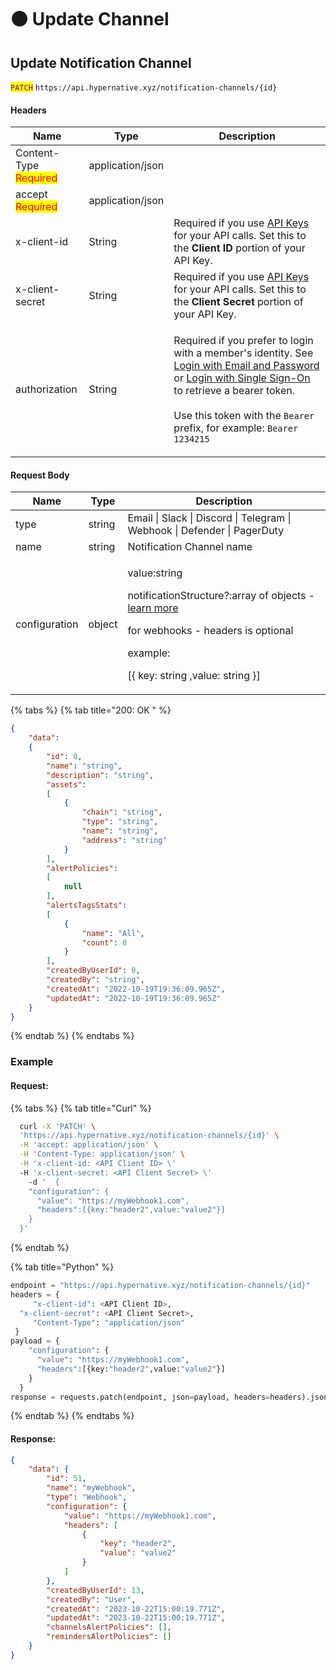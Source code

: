# 🟠 Update Channel

## Update Notification Channel

<mark style="color:purple;">`PATCH`</mark> `https://api.hypernative.xyz/notification-channels/{id}`

#### Headers

| Name                                           | Type             | Description                                                                                                                                                                                                                                                                                                                                             |
| ---------------------------------------------- | ---------------- | ------------------------------------------------------------------------------------------------------------------------------------------------------------------------------------------------------------------------------------------------------------------------------------------------------------------------------------------------------- |
| Content-Type<br /><mark style="color:red;">Required</mark> | application/json |                                                                                                                                                                                                                                                                                                                                                         |
| accept<br /><mark style="color:red;">Required</mark>       | application/json |                                                                                                                                                                                                                                                                                                                                                         |
| x-client-id                                    | String           | Required if you use [API Keys](../account/api-keys.md) for your API calls. Set this to the **Client ID** portion of your API Key.                                                                                                                                                                                                                       |
| x-client-secret                                | String           | Required if you use [API Keys](../account/api-keys.md) for your API calls. Set this to the **Client Secret** portion of your API Key.                                                                                                                                                                                                                   |
| authorization                                  | String           | <p>Required if you prefer to login with a member's identity. See <a href="../account/login.md">Login with Email and Password</a> or <a href="../account/login-with-single-sign-on.md">Login with Single Sign-On</a> to retrieve a bearer token.<br><br>Use this token with the <code>Bearer</code> prefix, for example: <code>Bearer 1234215</code></p> |

#### Request Body

| Name          | Type   | Description                                                                                                                                                                                                                        |
| ------------- | ------ | ---------------------------------------------------------------------------------------------------------------------------------------------------------------------------------------------------------------------------------- |
| type          | string | Email \| Slack \| Discord \| Telegram \| Webhook \| Defender \| PagerDuty                                                                                                                                                          |
| name          | string | Notification Channel name                                                                                                                                                                                                          |
| configuration | object | <p>value:string</p><p>notificationStructure?:array of objects - <a href="changing-the-notification-structure.md">learn more</a></p><p>for webhooks - headers is optional</p><p>example:</p><p>[{ key: string ,value: string }]</p> |

{% tabs %}
{% tab title="200: OK " %}
```json
{
    "data":
    {
        "id": 0,
        "name": "string",
        "description": "string",
        "assets":
        [
            {
                "chain": "string",
                "type": "string",
                "name": "string",
                "address": "string"
            }
        ],
        "alertPolicies":
        [
            null
        ],
        "alertsTagsStats":
        [
            {
                "name": "All",
                "count": 0
            }
        ],
        "createdByUserId": 0,
        "createdBy": "string",
        "createdAt": "2022-10-19T19:36:09.965Z",
        "updatedAt": "2022-10-19T19:36:09.965Z"
    }
}
```
{% endtab %}
{% endtabs %}

### Example

#### Request:

{% tabs %}
{% tab title="Curl" %}
```bash
  curl -X 'PATCH' \
  'https://api.hypernative.xyz/notification-channels/{id}' \
  -H 'accept: application/json' \
  -H 'Content-Type: application/json' \
  -H 'x-client-id: <API Client ID> \'
  -H 'x-client-secret: <API Client Secret> \'
    -d '  {
    "configuration": {
      "value": "https://myWebhook1.com",
      "headers":[{key:"header2",value:"value2"}]
    }
  }'
```
{% endtab %}

{% tab title="Python" %}
```python
endpoint = "https://api.hypernative.xyz/notification-channels/{id}"
headers = {
     "x-client-id": <API Client ID>,
  "x-client-secret": <API Client Secret>,
     "Content-Type": "application/json"
 }
payload = {
    "configuration": {
      "value": "https://myWebhook1.com",
      "headers":[{key:"header2",value:"value2"}]
    }
  }
response = requests.patch(endpoint, json=payload, headers=headers).json()
```
{% endtab %}
{% endtabs %}

#### Response:

```json
{
    "data": {
        "id": 51,
        "name": "myWebhook",
        "type": "Webhook",
        "configuration": {
            "value": "https://myWebhook1.com",
            "headers": [
                {
                    "key": "header2",
                    "value": "value2"
                }
            ]
        },
        "createdByUserId": 13,
        "createdBy": "User",
        "createdAt": "2023-10-22T15:00:19.771Z",
        "updatedAt": "2023-10-22T15:00:19.771Z",
        "channelsAlertPolicies": [],
        "remindersAlertPolicies": []
    }
}
```
